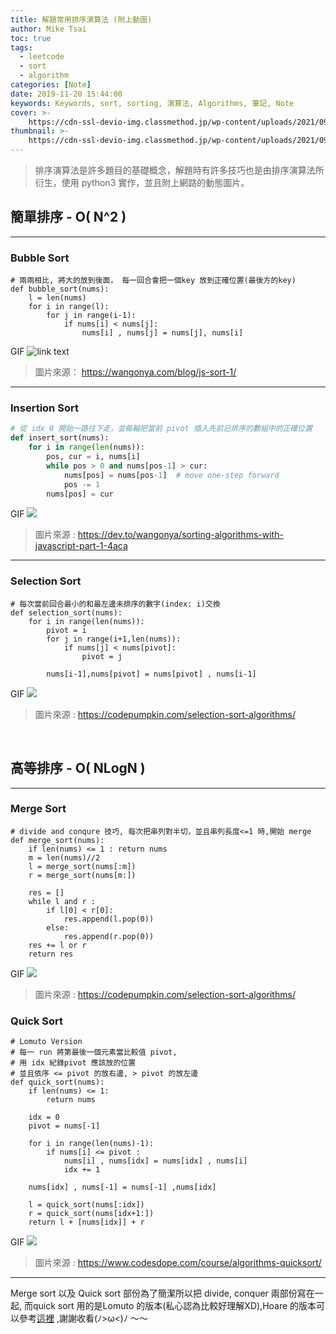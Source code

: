 ```yaml
---
title: 解題常用排序演算法 (附上動圖)
author: Mike Tsai
toc: true
tags:
  - leetcode
  - sort
  - algorithm
categories: [Note]
date: 2019-11-20 15:44:00
keywords: Keywords, sort, sorting, 演算法, Algorithms, 筆記, Note
cover: >-
    https://cdn-ssl-devio-img.classmethod.jp/wp-content/uploads/2021/09/sorting-960x540.jpeg
thumbnail: >-
    https://cdn-ssl-devio-img.classmethod.jp/wp-content/uploads/2021/09/sorting-960x540.jpeg
---
```

>排序演算法是許多題目的基礎概念，解題時有許多技巧也是由排序演算法所衍生，使用 python3 實作，並且附上網路的動態圖片。

## 簡單排序 - O( N^2 )
---
### Bubble Sort

```python=1
# 兩兩相比, 將大的放到後面， 每一回合會把一個key 放到正確位置(最後方的key)
def bubble_sort(nums):
    l = len(nums)
    for i in range(l):
        for j in range(i-1):
            if nums[i] < nums[j]:
                nums[i] , nums[j] = nums[j], nums[i]
```

<!--more-->

GIF
![link text](https://thepracticaldev.s3.amazonaws.com/i/m4zwhvxf6ujdrvt9xoq5.gif)
> 圖片來源： https://wangonya.com/blog/js-sort-1/


---
### Insertion Sort

```python class:'lineNo'
# 從 idx 0 開始一路往下走，並每輪把當前 pivot 插入先前已排序的數組中的正確位置
def insert_sort(nums):
    for i in range(len(nums)):
        pos, cur = i, nums[i]
        while pos > 0 and nums[pos-1] > cur:
            nums[pos] = nums[pos-1]  # move one-step forward
            pos -= 1
        nums[pos] = cur
```
GIF
![](https://thepracticaldev.s3.amazonaws.com/i/g01s69r1ppo9kifien2v.gif)
> 圖片來源 : https://dev.to/wangonya/sorting-algorithms-with-javascript-part-1-4aca
---

### Selection Sort

```python=1
# 每次當前回合最小的和最左邊未排序的數字(index: i)交換
def selection_sort(nums):    
    for i in range(len(nums)):
        pivot = i         
        for j in range(i+1,len(nums)):
            if nums[j] < nums[pivot]:
                pivot = j
                
        nums[i-1],nums[pivot] = nums[pivot] , nums[i-1]
```
GIF
![](https://codepumpkin.com/wp-content/uploads/2017/10/SelectionSort_Avg_case.gif)
> 圖片來源 : https://codepumpkin.com/selection-sort-algorithms/


<br/>
 

## 高等排序 - O( NLogN )
---
### Merge Sort
```python=1
# divide and conqure 技巧, 每次把串列對半切，並且串列長度<=1 時,開始 merge
def merge_sort(nums):
    if len(nums) <= 1 : return nums
    m = len(nums)//2
    l = merge_sort(nums[:m])
    r = merge_sort(nums[m:])
    
    res = []
    while l and r :
        if l[0] < r[0]:
            res.append(l.pop(0))
        else:
            res.append(r.pop(0))
    res += l or r 
    return res

```
GIF
![](https://codepumpkin.com/wp-content/uploads/2017/10/MergeSort_Avg_case.gif)
> 圖片來源 : https://codepumpkin.com/selection-sort-algorithms/

### Quick Sort
```python=1
# Lomuto Version 
# 每一 run 將第最後一個元素當比較值 pivot, 
# 用 idx 紀錄pivot 應該放的位置
# 並且依序 <= pivot 的放右邊, > pivot 的放左邊
def quick_sort(nums):
    if len(nums) <= 1:
        return nums
    
    idx = 0
    pivot = nums[-1]
    
    for i in range(len(nums)-1):
        if nums[i] <= pivot :            
            nums[i] , nums[idx] = nums[idx] , nums[i]
            idx += 1
            
    nums[idx] , nums[-1] = nums[-1] ,nums[idx]
    
    l = quick_sort(nums[:idx])
    r = quick_sort(nums[idx+1:])
    return l + [nums[idx]] + r
```
GIF
![](https://www.codesdope.com/staticroot/images/algorithm/quicksort.gif)
> 圖片來源 : https://www.codesdope.com/course/algorithms-quicksort/

---

Merge sort 以及 Quick sort 部份為了簡潔所以把 divide, conquer 兩部份寫在一起, 而quick sort 用的是Lomuto 的版本(私心認為比較好理解XD),Hoare 的版本可以參考[這裡](https://en.wikipedia.org/wiki/Quicksort) ,謝謝收看(ﾉ>ω<)ﾉ ～～